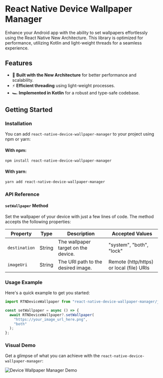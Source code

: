 # React Native Device Wallpaper Manager

Enhance your Android app with the ability to set wallpapers effortlessly using the React Native New Architecture. This library is optimized for performance, utilizing Kotlin and light-weight threads for a seamless experience.

## Features

- 🐎 **Built with the New Architecture** for better performance and scalability.
- ⚡ **Efficient threading** using light-weight processes.
- 🏎 **Implemented in Kotlin** for a robust and type-safe codebase.

## Getting Started

### Installation

You can add `react-native-device-wallpaper-manager` to your project using npm or yarn:

#### With npm:

```bash
npm install react-native-device-wallpaper-manager
```

#### With yarn:

```bash
yarn add react-native-device-wallpaper-manager
```

### API Reference

#### `setWallpaper` Method

Set the wallpaper of your device with just a few lines of code. The method accepts the following properties:

| Property      | Type   | Description                         | Accepted Values                          |
| ------------- | ------ | ----------------------------------- | ---------------------------------------- |
| `destination` | String | The wallpaper target on the device. | "system", "both", "lock"                 |
| `imageUri`    | String | The URI path to the desired image.  | Remote (http/https) or local (file) URIs |

### Usage Example

Here's a quick example to get you started:

```typescript
import RTNDeviceWallpaper from "react-native-device-wallpaper-manager/js/NativeDeviceWallpaper";

const setWallpaper = async () => {
  await RTNDeviceWallpaper?.setWallpaper(
    "https://your_image_url_here.png",
    "both"
  );
};
```

### Visual Demo

Get a glimpse of what you can achieve with the `react-native-device-wallpaper-manager`:

![Device Wallpaper Manager Demo](https://media.giphy.com/media/v1.Y2lkPTc5MGI3NjExanF5YzVpZG5ncmNqanp2aW81eW14aTcwdmNyMzBlcmhlcjVjNHduMyZlcD12MV9pbnRlcm5hbF9naWZfYnlfaWQmY3Q9Zw/FpMJDFkj6mNzu600eN/giphy.gif)

